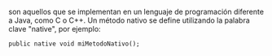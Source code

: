 son aquellos que se implementan en un lenguaje de programación diferente a Java, como C o C++. Un método nativo se define utilizando la palabra clave "native", por ejemplo:
```
public native void miMetodoNativo();
```
